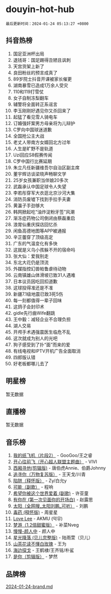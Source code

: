 # douyin-hot-hub

`最后更新时间：2024-01-24 05:13:27 +0800`

## 抖音热榜

1. 国足亚洲杯出局
1. 退钱哥：国足踢得丑陋且讽刺
1. 天宫货架上新了
1. 良田粉丝的预言成真了
1. 89岁院士抖音开课被家长催更
1. 湖南暴雪已造成1万余人受灾
1. 110和119打雪仗
1. 女子自制冻梨翻车
1. 辅警将全面转正系谣言
1. 李玉刚刚好遇见你又杀回来了
1. 起猛了看见雪人骑电车
1. 订婚强奸案男方母亲将为儿辩护
1. C罗向中国球迷道歉
1. 全国抢公主大战
1. 老丈人带南方女婿回北方过年
1. 人生是旷野不是轨道
1. Uzi回应S8假赛传闻
1. C罗中国行比赛延期
1. 朱立凡任新疆维吾尔自治区副主席
1. 董宇辉访谈梁晓声畅聊文学
1. 25岁女孩兼职当伴娘20多次
1. 武磊承认中国足球令人失望
1. 李若彤穿军大衣逛北京沙河大集
1. 消防员废墟下找到手拉手夫妻
1. 黄瀛子手劲够大
1. 韩网掀起吃“油炸淀粉牙签”风潮
1. 渐冻症药物公司倒闭由蔡磊重启
1. 浪胃仙重庆探店回忆杀
1. 闲鱼高德地图等APP被通报
1. 辛芷蕾穿了顶级高定
1. 广东的气温变化有多快
1. 这就是义乌小孩躲不开的宿命吗
1. 张大仙：爱我别走
1. 东北大花仍是顶流
1. 外媒指控幻兽帕鲁虐待动物
1. 云南镇雄山体滑坡已致31人遇难
1. 日本议员因吃回扣道歉
1. 这球投得准还是不准
1. 新疆7.1级地震已致3死5伤
1. 每一刻都值得一辈子回味
1. 这鸽子会封印术
1. gidle先行曲Wife翻跳
1. 王中毅：减轻企业不合理负担
1. 湖人交易
1. 开颅手术遇强震医生临危不乱
1. 这次就成为别人的光吧
1. 狗子感受到了扑“面”而来的爱
1. 有线电视和IPTV开机广告全面取消
1. 四郎版认错
1. 好老板都哪儿去了

## 明星榜

暂无数据

## 直播榜

暂无数据

## 音乐榜

1. [我的纸飞机（片段2）](https://sf3-cdn-tos.douyinstatic.com/obj/tos-cn-ve-2774/oM2ZrKcg2CD5AeRB2gkeXOFB1IxAGJdZPazYHf) - GooGoo/王之睿
1. [开心往前飞（开心超人联盟主题曲）](https://sf86-cdn-tos.douyinstatic.com/obj/tos-cn-ve-2774/9d8fb7c82cf1421fb93a9fe925275e0a) - VIVI
1. [西厢寻他(剪辑版)](https://sf86-cdn-tos.douyinstatic.com/obj/tos-cn-ve-2774/oUsAVfAQKlRNxEv5qxvIB8o5qmIWUcXbzJKJhw) - 唐伯虎Annie、伯爵Johnny
1. [追寻你（万物复苏版）](https://sf86-cdn-tos.douyinstatic.com/obj/tos-cn-ve-2774/oYeAZJsbjIDit9APmBg8u6uDUQnHmoCf3gbo74) - 王天戈/川青
1. [陷阱（释怀版）](https://sf3-cdn-tos.douyinstatic.com/obj/tos-cn-ve-2774/oE8C21LeZrzKLDFfQYgMzx4GAIHageG5IzayY7) - Zy/白允y
1. [可能（副歌）](https://sf86-cdn-tos.douyinstatic.com/obj/tos-cn-ve-2774/cde1731888894259b333569393c2fb51) - 程响
1. [希望你被这个世界爱着 (副歌)](https://sf86-cdn-tos.douyinstatic.com/obj/tos-cn-ve-2774/oUHCmWQfZlE3QQBKBeD8rCFLpJzPgCpImhsxMt) - 许亚童
1. [有你在 (第一次见面你的开场白)](https://sf3-cdn-tos.douyinstatic.com/obj/tos-cn-ve-2774/oAthrQ3ClJBfI57uBoFEgNDYtNCZ0TSYQQfxQ0) - 赵露思
1. [太阳（全网搜_太阳刘鹏_可听）](https://sf86-cdn-tos.douyinstatic.com/obj/tos-cn-ve-2774/ogWbyIQnlBFImVbeDocRdCIYtBHlbJXgfZMvgz) - 刘鹏
1. [毒药 (释怀版)](https://sf3-cdn-tos.douyinstatic.com/obj/tos-cn-ve-2774/oYILMEAzspdZBIzy4frJNB8ZHPHWAhiwowd4Ad) - 周星星
1. [Love Lee](https://sf86-cdn-tos.douyinstatic.com/obj/tos-cn-ve-2774/o05GbkJGbCBTdDnMtB0fwOYgkeZp23vrWQDQBS) - AKMU (악뮤)
1. [梦游（1.2倍甜蜜版）](https://sf3-cdn-tos.douyinstatic.com/obj/tos-cn-ve-2774/o4gyAUm8hwufoEABmwVIiQtHsFuGzAEEWtNMzo) - 补菜Nveg
1. [慢慢-颜人中](https://sf86-cdn-tos.douyinstatic.com/obj/tos-cn-ve-2774/ocjHNfBXdBxQNC8ZGAeoLMFTUgtBg8bkExunDC) - 颜人中
1. [星光降落 (贝儿完整版)](https://sf86-cdn-tos.douyinstatic.com/obj/tos-cn-ve-2774/okwB9hAwyAtsFFkFBzAX1hOOfQuIoMNs0W2Mwr) - 陆雨萱（贝儿）
1. [山茶花读不懂白玫瑰](https://sf86-cdn-tos.douyinstatic.com/obj/tos-cn-ve-2774/osfn8B7DktrRHEPJgPCfDbw7QDQEkwC16BxZg9) - 王为
1. [海边探戈](https://sf6-cdn-tos.douyinstatic.com/obj/tos-cn-ve-2774/os9gE0VQCGqt6VQkZDyBBYvfSDY0QFe3vVmubn) - 王鹤棣/王齐铭/朴鲨
1. [是你（剪辑版）](https://sf86-cdn-tos.douyinstatic.com/obj/tos-cn-ve-2774/46019dae783c4c969944217fe1cfafc4) - 梦然

## 品牌榜

[2024-01-24-brand.md](2024-01-24-brand.md)
